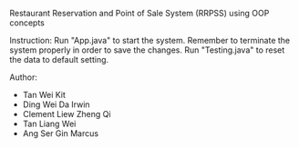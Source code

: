 Restaurant Reservation and Point of Sale System (RRPSS) using OOP concepts

Instruction:
Run "App.java" to start the system. Remember to terminate the system properly in order to save the changes.
Run "Testing.java" to reset the data to default setting.

Author:
- Tan Wei Kit
- Ding Wei Da Irwin
- Clement Liew Zheng Qi
- Tan Liang Wei
- Ang Ser Gin Marcus